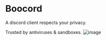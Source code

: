 # Boocord
A discord client respects your privacy.

Trusted by antiviruses & sandboxes.
![image](https://user-images.githubusercontent.com/85783692/223534002-f8ef79f6-9391-4b43-9ada-9e18f3b749f0.png)
